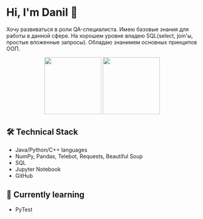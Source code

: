 # Hi, I'm Danil 👋
Хочу развиваться в роли QA-специалиста. Имею базовые знания для работы в данной сфере. На хорошем уровне владею SQL(select, join'ы, простые вложенные запросы). 
Обладаю знанимем основных принципов ООП.

<p align='center'>
   <a href="https://github-readme-stats.vercel.app/api?username=uglyurod&show_icons=true&count_private=true"><img
           height=150
           src="https://github-readme-stats.vercel.app/api?username=uglyurod&show_icons=true&count_private=true"/></a>
   <a href="https://github.com/uglyurod/github-readme-stats"><img height=150
                                                                  src="https://github-readme-stats.vercel.app/api/top-langs/?username=uglyurod&layout=compact"/></a>
</p>

## 🛠 Technical Stack
* Java/Python/C++ languages
* NumPy, Pandas, Telebot, Requests, Beautiful Soup
* SQL
* Jupyter Notebook
* GitHub

## 🌱 Currently learning
* PyTest

<!--
**uglyurod/uglyurod** is a ✨ _special_ ✨ repository because its `README.md` (this file) appears on your GitHub profile.

Here are some ideas to get you started:

- 🔭 I’m currently working on ...
- 🌱 I’m currently learning ...
- 👯 I’m looking to collaborate on ...
- 🤔 I’m looking for help with ...
- 💬 Ask me about ...
- 📫 How to reach me: ...
- 😄 Pronouns: ...
- ⚡ Fun fact: ...
-->
